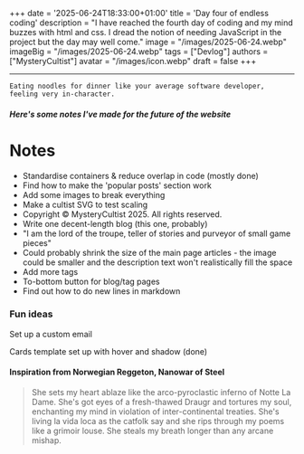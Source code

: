 +++
date = '2025-06-24T18:33:00+01:00'
title = 'Day four of endless coding'
description = "I have reached the fourth day of coding and my mind buzzes with html and css. I dread the notion of needing JavaScript in the project but the day may well come."
image = "/images/2025-06-24.webp"
imageBig = "/images/2025-06-24.webp"
tags = ["Devlog"]
authors = ["MysteryCultist"]
avatar = "/images/icon.webp"
draft = false
+++

---

`Eating noodles for dinner like your average software developer, feeling very in-character.`

##### Here's some notes I've made for the future of the website
# Notes
- Standardise containers & reduce overlap in code (mostly done)
- Find how to make the 'popular posts' section work
- Add some images to break everything
- Make a cultist SVG to test scaling
- Copyright © MysteryCultist 2025. All rights reserved.
- Write one decent-length blog (this one, probably)
- "I am the lord of the troupe, teller of stories and purveyor of small game pieces"
- Could probably shrink the size of the main page articles - the image could be smaller and the description text won't realistically fill the space
- Add more tags
- To-bottom button for blog/tag pages
- Find out how to do new lines in markdown

### Fun ideas
Set up a custom email


Cards template set up with hover and shadow (done)


#### Inspiration from Norwegian Reggeton, Nanowar of Steel
> She sets my heart ablaze like the arco-pyroclastic inferno of Notte La Dame. She's got eyes of a fresh-thawed Draugr and tortures my soul, enchanting my mind in violation of inter-continental treaties. She's living la vida loca as the catfolk say and she rips through my poems like a grimoir louse. She steals my breath longer than any arcane mishap.